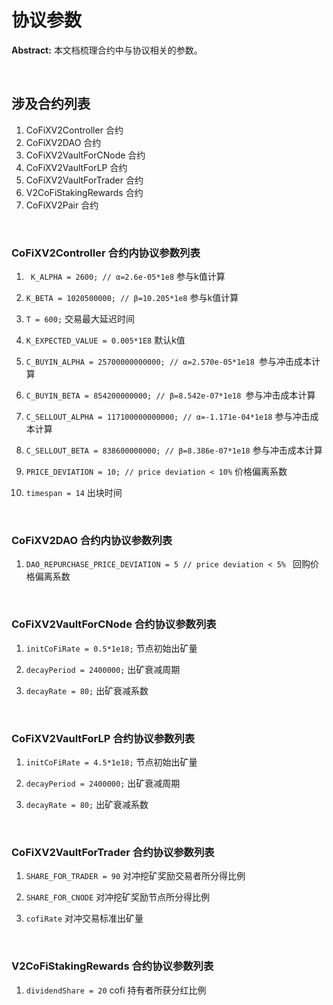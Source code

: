 # 协议参数

**Abstract:** 本文档梳理合约中与协议相关的参数。

&emsp;
## 涉及合约列表

1. CoFiXV2Controller 合约
2. CoFiXV2DAO 合约
3. CoFiXV2VaultForCNode 合约
4. CoFiXV2VaultForLP 合约
5. CoFiXV2VaultForTrader 合约
6. V2CoFiStakingRewards 合约
7. CoFiXV2Pair 合约

&emsp;
&emsp;

### CoFiXV2Controller 合约内协议参数列表

1. ` K_ALPHA = 2600; // α=2.6e-05*1e8`   参与k值计算
2. ``K_BETA = 1020500000; // β=10.205*1e8`` 参与k值计算
3. `T = 600;`   交易最大延迟时间


4. `K_EXPECTED_VALUE = 0.005*1E8`  默认k值


5. `C_BUYIN_ALPHA = 25700000000000; // α=2.570e-05*1e18 `参与冲击成本计算
6. `C_BUYIN_BETA = 854200000000; // β=8.542e-07*1e18 `参与冲击成本计算
7. `C_SELLOUT_ALPHA = 117100000000000; // α=-1.171e-04*1e18` 参与冲击成本计算
8. ``C_SELLOUT_BETA = 838600000000; // β=8.386e-07*1e18`` 参与冲击成本计算
9. ``PRICE_DEVIATION = 10; // price deviation < 10%`` 价格偏离系数
10. ``timespan = 14`` 出块时间

&emsp;
&emsp;

### CoFiXV2DAO 合约内协议参数列表

1. ``DAO_REPURCHASE_PRICE_DEVIATION = 5 // price deviation < 5% ``  回购价格偏离系数


&emsp;
&emsp;
###  CoFiXV2VaultForCNode 合约协议参数列表

1. `initCoFiRate = 0.5*1e18;`  节点初始出矿量


2. `decayPeriod = 2400000;` 出矿衰减周期


3. `decayRate = 80;`  出矿衰减系数

&emsp;
&emsp;

### CoFiXV2VaultForLP 合约协议参数列表

1. `initCoFiRate = 4.5*1e18;`  节点初始出矿量


2. `decayPeriod = 2400000;` 出矿衰减周期


3. `decayRate = 80;`  出矿衰减系数


&emsp;
&emsp;
### CoFiXV2VaultForTrader 合约协议参数列表

1. `SHARE_FOR_TRADER = 90`  对冲挖矿奖励交易者所分得比例


2. `SHARE_FOR_CNODE` 对冲挖矿奖励节点所分得比例


3. `cofiRate` 对冲交易标准出矿量

&emsp;
###  V2CoFiStakingRewards 合约协议参数列表

1. `dividendShare = 20`  cofi 持有者所获分红比例
